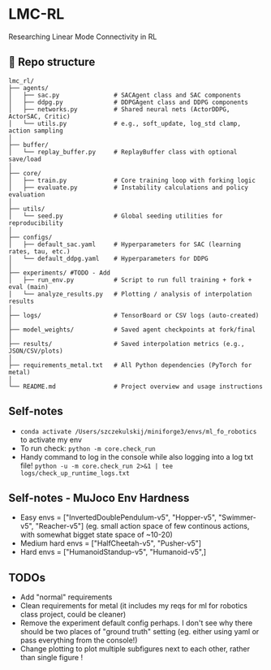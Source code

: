 # LMC-RL
Researching Linear Mode Connectivity in RL

## 📁 Repo structure
```
lmc_rl/
├── agents/
│   ├── sac.py               # SACAgent class and SAC components
│   ├── ddpg.py              # DDPGAgent class and DDPG components
│   ├── networks.py          # Shared neural nets (ActorDDPG, ActorSAC, Critic)
│   └── utils.py             # e.g., soft_update, log_std clamp, action sampling
│
├── buffer/
│   └── replay_buffer.py     # ReplayBuffer class with optional save/load
│
├── core/
│   ├── train.py             # Core training loop with forking logic
│   ├── evaluate.py          # Instability calculations and policy evaluation
│
├── utils/
│   └── seed.py              # Global seeding utilities for reproducibility
│
├── configs/
│   ├── default_sac.yaml     # Hyperparameters for SAC (learning rates, tau, etc.)
│   └── default_ddpg.yaml    # Hyperparameters for DDPG
│
├── experiments/ #TODO - Add
│   ├── run_env.py           # Script to run full training + fork + eval (main)
│   └── analyze_results.py   # Plotting / analysis of interpolation results
│
├── logs/                    # TensorBoard or CSV logs (auto-created)
│
├── model_weights/           # Saved agent checkpoints at fork/final
│
├── results/                 # Saved interpolation metrics (e.g., JSON/CSV/plots)
│
├── requirements_metal.txt   # All Python dependencies (PyTorch for metal)
│
└── README.md                # Project overview and usage instructions
```


## Self-notes
* `conda activate /Users/szczekulskij/miniforge3/envs/ml_fo_robotics` to activate my env
* To run check: `python -m core.check_run`
* Handy command to log in the console while also logging into a log txt file! `python -u -m core.check_run 2>&1 | tee logs/check_up_runtime_logs.txt`

## Self-notes - MuJoco Env Hardness
* Easy envs = ["InvertedDoublePendulum-v5", "Hopper-v5", "Swimmer-v5", "Reacher-v5"] (eg. small action space of few continous actions, with somewhat bigget state space of ~10-20)
* Medium hard envs = ["HalfCheetah-v5", "Pusher-v5"]
* Hard envs = ["HumanoidStandup-v5", "Humanoid-v5",]


## TODOs
* Add "normal" requirements
* Clean requirements for metal (it includes my reqs for ml for robotics class project, could be cleaner)
* Remove the experiment default config perhaps. I don't see why there should be two places of "ground truth" setting (eg. either using yaml or pass everything from the console!)
* Change plotting to plot multiple subfigures next to each other, rather than single figure !